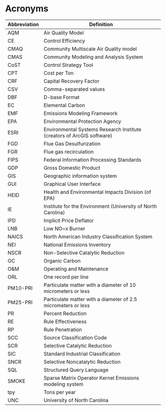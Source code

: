 # Acronyms

Abbreviation| Definition
-----------|--------------------------------------------------------------
AQM|Air Quality Model
CE|Control Efficiency
CMAQ|Community Multiscale Air Quality model
CMAS|Community Modeling and Analysis System
CoST|Control Strategy Tool
CPT|Cost per Ton
CRF|Capital Recovery Factor
CSV|Comma-separated values
DBF|D-base Format
EC|Elemental Carbon
EMF|Emissions Modeling Framework
EPA|Environmental Protection Agency
ESRI|Environmental Systems Research Institute (creators of ArcGIS software)
FGD|Flue Gas Desulfurization
FGR|Flue gas recirculation
FIPS|Federal Information Processing Standards
GDP|Gross Domestic Product
GIS|Geographic information system
GUI|Graphical User Interface
HEID|Health and Environmental Impacts Division (of EPA)
IE|Institute for the Environment (University of North Carolina)
IPD|Implicit Price Deflator
LNB|Low NO~x Burner
NAICS|North American Industry Classification System
NEI|National Emissions Inventory
NSCR|Non-Selective Catalytic Reduction
OC|Organic Carbon
O&M|Operating and Maintenance
ORL|One record per line
PM10-PRI|Particulate matter with a diameter of 10 micrometers or less
PM25-PRI|Particulate matter with a diameter of 2.5 micrometers or less
PR|Percent Reduction
RE|Rule Effectiveness
RP|Rule Penetration
SCC|Source Classification Code
SCR|Selective Catalytic Reduction
SIC|Standard Industrial Classification
SNCR|Selective Noncatalytic Reduction
SQL|Structured Query Language
SMOKE|Sparse Matrix Operator Kernel Emissions modeling system
tpy|Tons per year
UNC|University of North Carolina
